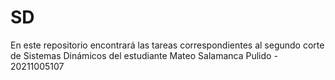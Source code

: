 # SD

En este repositorio encontrará las tareas correspondientes al segundo corte de Sistemas Dinámicos del estudiante Mateo Salamanca Pulido - 20211005107
